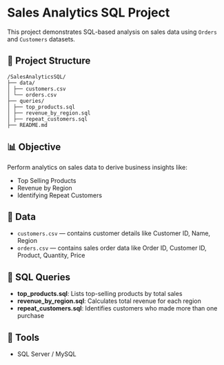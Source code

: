 # Sales Analytics SQL Project

This project demonstrates SQL-based analysis on sales data using `Orders` and `Customers` datasets.

## 📂 Project Structure
```
/SalesAnalyticsSQL/
├── data/
│ ├── customers.csv
│ └── orders.csv
├── queries/
│ ├── top_products.sql
│ ├── revenue_by_region.sql
│ ├── repeat_customers.sql
├── README.md
```

## 📊 Objective
Perform analytics on sales data to derive business insights like:
- Top Selling Products
- Revenue by Region
- Identifying Repeat Customers

## 📌 Data
- `customers.csv` — contains customer details like Customer ID, Name, Region
- `orders.csv` — contains sales order data like Order ID, Customer ID, Product, Quantity, Price

## 🧩 SQL Queries
- **top_products.sql**: Lists top-selling products by total sales
- **revenue_by_region.sql**: Calculates total revenue for each region
- **repeat_customers.sql**: Identifies customers who made more than one purchase

## 🚀 Tools
- SQL Server / MySQL

